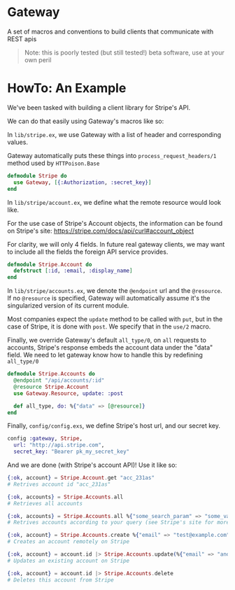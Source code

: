 Gateway
=======

A set of macros and conventions to build clients that communicate with REST apis

>Note: this is poorly tested (but still tested!) beta software, use at your own peril

HowTo: An Example
=================

We've been tasked with building a client library for Stripe's API.

We can do that easily using Gateway's macros like so:

In `lib/stripe.ex`, we use Gateway with a list of header and corresponding values.

Gateway automatically puts these things into `process_request_headers/1` method used by `HTTPoison.Base`
```elixir
defmodule Stripe do
  use Gateway, [{:Authorization, :secret_key}]
end
```

In `lib/stripe/account.ex`, we define what the remote resource would look like.

For the use case of Stripe's Account objects, the information can be found on Stripe's site: https://stripe.com/docs/api/curl#account_object

For clarity, we will only 4 fields. In future real gateway clients, we may want to include all the fields the foreign API service provides.
```elixir
defmodule Stripe.Account do
  defstruct [:id, :email, :display_name]
end
```

In `lib/stripe/accounts.ex`, we denote the `@endpoint` url and the `@resource`. If no `@resource` is specified, Gateway will automatically assume it's the singularized version of its current module.

Most companies expect the `update` method to be called with `put`, but in the case of Stripe, it is done with `post`. We specify that in the `use/2` macro.

Finally, we override Gateway's default `all_type/0`, on `all` requests to accounts, Stripe's response embeds the account data under the "data" field. We need to let gateway know how to handle this by redefining `all_type/0`
```elixir
defmodule Stripe.Accounts do
  @endpoint "/api/accounts/:id"
  @resource Stripe.Account
  use Gateway.Resource, update: :post

  def all_type, do: %{"data" => [@resource]}
end
```

Finally, `config/config.exs`, we define Stripe's host url, and our secret key.
```elixir
config :gateway, Stripe,
  url: "http://api.stripe.com",
  secret_key: "Bearer pk_my_secret_key"
```

And we are done (with Stripe's account API)! Use it like so:

```elixir
{:ok, account} = Stripe.Account.get "acc_231as"
# Retrives account id "acc_231as"

{:ok, accounts} = Stripe.Accounts.all
# Retrieves all accounts

{:ok, accounts} = Stripe.Accounts.all %{"some_search_param" => "some_value"}
# Retrives accounts according to your query (see Stripe's site for more details)

{:ok, account} = Stripe.Accounts.create %{"email" => "test@example.com", "other_fields" => "other_values"}
# Creates an account remotely on Stripe

{:ok, account} = account.id |> Stripe.Accounts.update(%{"email" => "another-email@example.com"})
# Updates an existing account on Stripe

{:ok, account} = account.id |> Stripe.Accounts.delete
# Deletes this account from Stripe
```